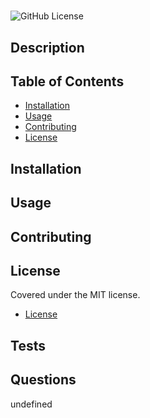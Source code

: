 # 
![GitHub License](https://img.shields.io/badge/license-MIT-green.svg)
## Description

## Table of Contents
* [Installation](#installation)
* [Usage](#usage)
* [Contributing](#contributing)
* [License](#license)
## Installation

## Usage

## Contributing

## License
Covered under the MIT license.

* [License](#license)

## Tests

## Questions
undefined
